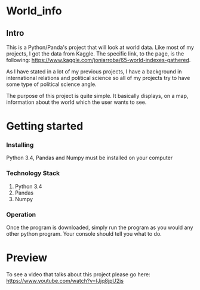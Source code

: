 # World_info
## Intro

This is a Python/Panda's project that will look at world data. Like most of my
projects, I got the data from Kaggle. The specific link, to the page, is the
following: https://www.kaggle.com/joniarroba/65-world-indexes-gathered.

As I have stated in a lot of my previous projects, I have a background in
international relations and political science so all of my projects try to have
some type of political science angle.

The purpose of this project is quite simple. It basically displays, on a map,
information about the world which the user wants to see.


# Getting started
### Installing
Python 3.4, Pandas and Numpy must be installed on your computer

### Technology Stack

1. Python 3.4
2. Pandas
3. Numpy

### Operation

Once the program is downloaded, simply run the program as you would any other python program.
Your console should tell you what to do.

# Preview

To see a video that talks about this project please go here: https://www.youtube.com/watch?v=IJjq8jpU2js
